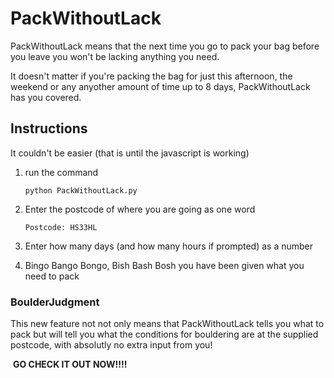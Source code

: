 # PackWithoutLack

PackWithoutLack means that the next time you go to pack your bag before you leave you won't be lacking anything you need.

It doesn't matter if you're packing the bag for just this afternoon, the weekend or any anyother amount of time up to 8 days, PackWithoutLack has you covered.

## Instructions

It couldn't be easier (that is until the javascript is working)

1. run the command 

    ```
    python PackWithoutLack.py
    ```

2. Enter the postcode of where you are going as one word 

    ```
    Postcode: HS33HL
    ```

3. Enter how many days (and how many hours if prompted) as a number

4. Bingo Bango Bongo, Bish Bash Bosh you have been given what you need to pack

### BoulderJudgment

This new feature not not only means that PackWithoutLack tells you what to pack but will tell you what the conditions for bouldering are at the supplied postcode, with absolutly no extra input from you!

​																	**GO CHECK IT OUT NOW!!!!**


